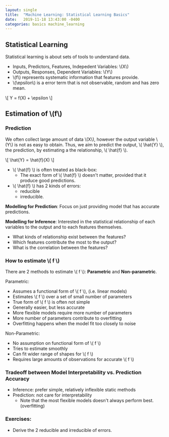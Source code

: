 ```yaml
---
layout: single
title:  "Machine Learning: Statistical Learning Basics"
date:   2019-11-18 13:43:00 -0400
categories: basics machine_learning
---
```

## Statistical Learning

Statistical learning is about sets of tools to understand data.

- Inputs, Predictors, Features, Indepedent Variables: \\(X\\)
- Outputs, Responses, Dependent Variables: \\(Y\\)
- \\(f\\) represents systematic information that features provide.
- \\(\epsilon\\) is a error term that is not observable, random and has zero mean.

\\[ Y = f(X) + \epsilon \\]

## Estimation of \\(f\\)

### Prediction

We often collect large amount of data \\(X\\), however the output variable \\(Y\\) is not as easy to obtain. Thus, we aim to predict the output, \\( \hat{Y} \\), the prediction, by estimating a the relationship, \\( \hat{f} \\).

\\[ \hat{Y} = \hat{f}(X) \\]

- \\( \hat{f} \\) is often treated as black-box:
    - The exact form of \\( \hat{f} \\) doesn't matter, provided that it produce good predictions.
- \\( \hat{f} \\) has 2 kinds of errors:
    - reducible
    - irreducible.

**Modelling for Prediction**: Focus on just providing model that has accurate predictions.

**Modelling for Inference**: Interested in the statistical relationship of each variables to the output and to each features themselves.
- What kinds of relationship exist between the features?
- Which features contribute the most to the output?
- What is the correlation between the features?

### How to estimate \\( f \\)

There are 2 methods to estimate \\( f \\): **Parametric** and **Non-parametric**.

Parametric:
- Assumes a functional form of \\( f \\), (i.e. linear models)
- Estimates \\( f \\) over a set of small number of parameters
- True form of \\( f \\) is often not simple
- Generally easier, but less accurate
- More flexible models require more number of parameters
- More number of parameters contribute to overfitting
- Overfitting happens when the model fit too closely to noise

Non-Parametric:
- No assumption on functional form of \\( f \\)
- Tries to estimate smoothly
- Can fit wider range of shapes for \\( f \\)
- Requires large amounts of observations for accurate \\( f \\)

### Tradeoff between Model Interpretability vs. Prediction Accuracy
- Inference: prefer simple, relatively inflexible static methods
- Prediction: not care for interpretability
    - Note that the most flexible models doesn't always perform best. (overfitting)

### Exercises:
- Derive the 2 reducible and irreducible of errors.
